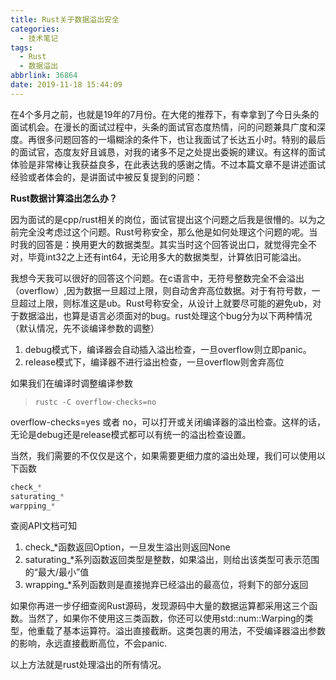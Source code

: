 ```yaml
---
title: Rust关于数据溢出安全
categories:
  - 技术笔记
tags:
  - Rust
  - 数据溢出
abbrlink: 36864
date: 2019-11-18 15:44:09
---
```


在4个多月之前，也就是19年的7月份。在大佬的推荐下，有幸拿到了今日头条的面试机会。在漫长的面试过程中，头条的面试官态度热情，问的问题兼具广度和深度。再很多问题回答的一塌糊涂的条件下，也让我面试了长达五小时。特别的最后的面试官，态度友好且诚恳，对我的诸多不足之处提出委婉的建议。有这样的面试体验是非常棒让我获益良多，在此表达我的感谢之情。不过本篇文章不是讲述面试经验或者体会的，是讲面试中被反复提到的问题：

**Rust数据计算溢出怎么办？**

因为面试的是cpp/rust相关的岗位，面试官提出这个问题之后我是很懵的。以为之前完全没考虑过这个问题。Rust号称安全，那么他是如何处理这个问题的呢。当时我的回答是：换用更大的数据类型。其实当时这个回答说出口，就觉得完全不对，毕竟int32之上还有int64，无论用多大的数据类型，计算依旧可能溢出。

我想今天我可以很好的回答这个问题。在c语言中，无符号整数完全不会溢出（overflow）,因为数据一旦超过上限，则自动舍弃高位数据。对于有符号数，一旦超过上限，则标准这是ub。Rust号称安全，从设计上就要尽可能的避免ub，对于数据溢出，也算是语言必须面对的bug。rust处理这个bug分为以下两种情况（默认情况，先不谈编译参数的调整）

1. debug模式下，编译器会自动插入溢出检查，一旦overflow则立即panic。
2. release模式下，编译器不进行溢出检查，一旦overflow则舍弃高位

如果我们在编译时调整编译参数

> `rustc -C overflow-checks=no`

overflow-checks=yes 或者 no，可以打开或关闭编译器的溢出检查。这样的话，无论是debug还是release模式都可以有统一的溢出检查设置。

当然，我们需要的不仅仅是这个，如果需要更细力度的溢出处理，我们可以使用以下函数

```rust
check_*
saturating_*
warpping_*
```

查阅API文档可知

1. check_*函数返回Option，一旦发生溢出则返回None
2. saturating_*系列函数返回类型是整数，如果溢出，则给出该类型可表示范围的“最大/最小”值
3. wrapping_*系列函数则是直接抛弃已经溢出的最高位，将剩下的部分返回

如果你再进一步仔细查阅Rust源码，发现源码中大量的数据运算都采用这三个函数。当然了，如果你不使用这三类函数，你还可以使用std::num::Warping<T>的类型，他重载了基本运算符。溢出直接截断。这类包裹的用法，不受编译器溢出参数的影响，永远直接截断高位，不会panic.

以上方法就是rust处理溢出的所有情况。